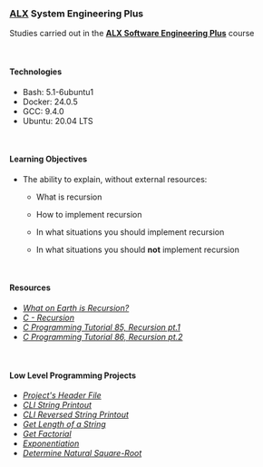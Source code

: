 ### [ALX](https://www.alxafrica.com/) System Engineering Plus

Studies carried out in the **[ALX Software Engineering Plus](https://www.alxafrica.com/software-engineering-plus/)** course

<br />

#### Technologies

* Bash:		5.1-6ubuntu1
* Docker:	24.0.5
* GCC:		9.4.0
* Ubuntu:	20.04 LTS

<br />

#### Learning Objectives

* The ability to explain, without external resources:
	* What is recursion

	* How to implement recursion

	* In what situations you should implement recursion

	* In what situations you should **not** implement recursion

<br />

#### Resources

* _[What on Earth is Recursion?](https://www.youtube.com/watch?v=Mv9NEXX1VHc)_
* _[C - Recursion](https://www.tutorialspoint.com/cprogramming/c_recursion.htm)_
* _[C Programming Tutorial 85, Recursion pt.1](https://www.youtube.com/watch?v=XGxbXMP6k8k)_
* _[C Programming Tutorial 86, Recursion pt.2](https://www.youtube.com/watch?v=7XiIS6HobNs)_

<br />

#### Low Level Programming Projects

* _[Project's Header File](main.h)_
* _[CLI String Printout](0-puts_recursion.c)_
* _[CLI Reversed String Printout](1-print_rev_recursion.c)_
* _[Get Length of a String](2-strlen_recursion.c)_
* _[Get Factorial](3-factorial.c)_
* _[Exponentiation](4-pow_recursion.c)_
* _[Determine Natural Square-Root](5-sqrt_recursion.c)_

<br />
